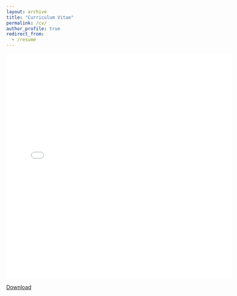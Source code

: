```yaml
---
layout: archive
title: "Curriculum Vitae"
permalink: /cv/
author_profile: true
redirect_from:
  - /resume
---
```


<embed src="{{ site.baseurl }}/files/Yuhao_CV.pdf" width="600" height="600" type='application/pdf'>

<p>
  <a href="{{ site.baseurl }}/files/Yuhao_CV.pdf" download="Yuhao_CV.pdf">Download</a>
</p>